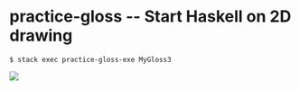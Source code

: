# practice-gloss -- Start Haskell on 2D drawing

```
$ stack exec practice-gloss-exe MyGloss3
```

[![](https://j.gifs.com/ZVRWrR.gif)](https://www.youtube.com/watch?v=4P6C5e7ErsM)
